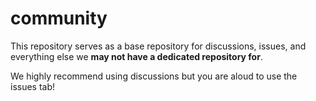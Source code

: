 # community
This repository serves as a base repository for discussions, issues, and everything else we **may not have a dedicated repository for**. 

We highly recommend using discussions but you are aloud to use the issues tab!

